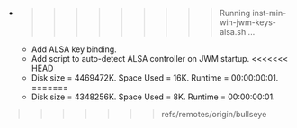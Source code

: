 * >>>>>>>>> Running inst-min-win-jwm-keys-alsa.sh ...
  * Add ALSA key binding.
  * Add script to auto-detect ALSA controller on JWM startup.
<<<<<<< HEAD
  * Disk size = 4469472K. Space Used = 16K. Runtime = 00:00:00:01.
=======
  * Disk size = 4348256K. Space Used = 8K. Runtime = 00:00:00:01.
>>>>>>> refs/remotes/origin/bullseye

